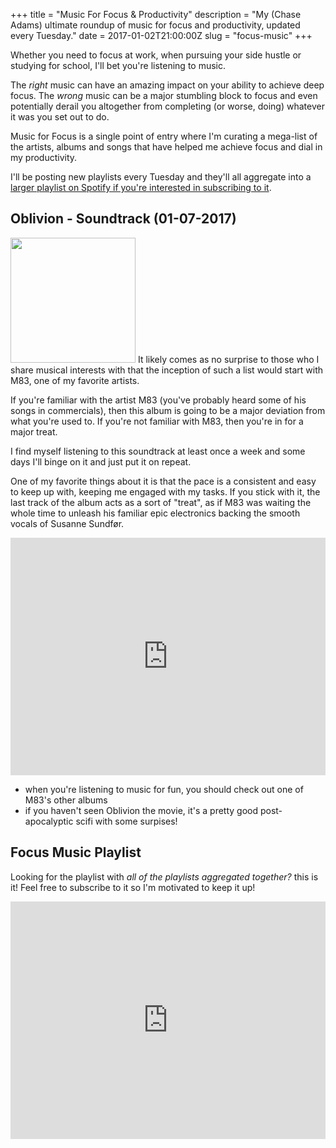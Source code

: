+++
title = "Music For Focus & Productivity"
description = "My (Chase Adams) ultimate roundup of music for focus and productivity, updated every Tuesday."
date = 2017-01-02T21:00:00Z
slug = "focus-music"
+++

Whether you need to focus at work, when pursuing your side hustle or studying for school, I'll bet you're listening to music. 

The _right_ music can have an amazing impact on your ability to achieve deep focus. The _wrong_ music can be a major stumbling block to focus and even potentially derail you altogether from completing (or worse, doing) whatever it was you set out to do. 

Music for Focus is a single point of entry where I'm curating a mega-list of the artists, albums and songs that have helped me achieve focus and dial in my productivity.

I'll be posting new playlists every Tuesday and they'll all aggregate into a [larger playlist on Spotify if you're interested in subscribing to it](https://open.spotify.com/user/realchaseadams/playlist/78D3okwJ3NjK7dUIndIS8Q). 

## Oblivion - Soundtrack (01-07-2017)

<img src="/img/focus-music/oblivion-soundtrack.jpg" width=200 class="align-left" /> It likely comes as no surprise to those who I share musical interests with that the inception of such a list would start with M83, one of my favorite artists.

If you're familiar with the artist M83 (you've probably heard some of his songs in commercials), then this album is going to be a major deviation from what you're used to. If you're not familiar with M83, then you're in for a major treat. 

I find myself listening to this soundtrack at least once a week and some days I'll binge on it and just put it on repeat. 

One of my favorite things about it is that the pace is a consistent and easy to keep up with, keeping me engaged with my tasks. If you stick with it, the last track of the album acts as a sort of "treat", as if M83 was waiting the whole time to unleash his familiar epic electronics backing the smooth vocals of Susanne Sundfør.

<iframe src="https://embed.spotify.com/?uri=spotify%3Auser%3Arealchaseadams%3Aplaylist%3A0Gv1Amlpa3QN6XxEBpMRh9" style="width:100%;" height="380" frameborder="0" allowtransparency="true"></iframe>

* when you're listening to music for fun, you should check out one of M83's other albums
* if you haven't seen Oblivion the movie, it's a pretty good post-apocalyptic scifi with some surpises!

## Focus Music Playlist

Looking for the playlist with _all of the playlists aggregated together?_ this is it! Feel free to subscribe to it so I'm motivated to keep it up!

<iframe src="https://embed.spotify.com/?uri=spotify%3Auser%3Arealchaseadams%3Aplaylist%3A78D3okwJ3NjK7dUIndIS8Q"  style="width:100%;" height="380" frameborder="0" allowtransparency="true"></iframe>
